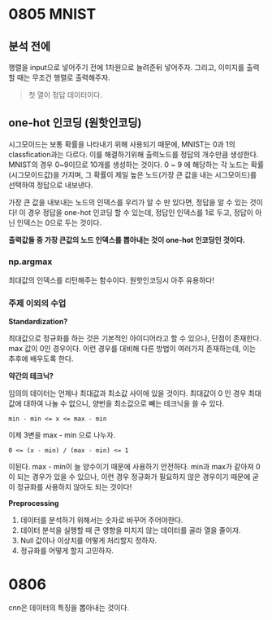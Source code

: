 # 0805 MNIST

## 분석 전에

행렬을 input으로 넣어주기 전에 1차원으로 늘려준뒤 넣어주자. 그리고, 이미지를 출력할 때는 무조건 행렬로 출력해주자.

> 첫 열이 정답 데이터이다. 

## one-hot 인코딩 (원핫인코딩)

시그모이드는 보통 확률을 나타내기 위해 사용되기 때문에, MNIST는 0과 1의 classfication과는 다르다. 이를 해결하기위해 출력노드를 정답의 개수만큼 생성한다. MNIST의 경우 0~9이므로 10개를 생성하는 것이다. 0 ~ 9 에 해당하는 각 노드는 확률(시그모이드값)을 가지며, 그 확률이 제일 높은 노드(가장 큰 값을 내는 시그모이드)를 선택하여 정답으로 내보낸다. 

가장 큰 값을 내보내는 노드의 인덱스를 우리가 알 수 만 있다면, 정답을 알 수 있는 것이다! 이 경우 정답을 one-hot 인코딩 할 수 있는데, 정답인 인덱스를 1로 두고, 정답이 아닌 인덱스는 0으로 두는 것이다.

**출력값들 중 가장 큰값의 노드 인덱스를 뽑아내는 것이 one-hot 인코딩인 것이다.**

### np.argmax

최대값의 인덱스를 리턴해주는 함수이다. 원핫인코딩시 아주 유용하다!

### 주제 이외의 수업

__Standardization?__

최대값으로 정규화를 하는 것은 기본적인 아이디어라고 할 수 있으나, 단점이 존재한다. max 값이 0인 경우이다. 이런 경우를 대비해 다른 방법이 여러가지 존재하는데, 이는 추후에 배우도록 한다.

__약간의 테크닉?__

임의의 데이터는 언제나 최대값과 최소값 사이에 있을 것이다. 최대값이 0 인 경우 최대값에 대하여 나눌 수 없으니, 양번을 최소값으로 빼는 테크닉을 쓸 수 있다.

```
min - min <= x <= max - min
```

이제 3변을 max - min 으로 나누자.

```
0 <= (x - min) / (max - min) <= 1
```

이된다. max - min이 늘 양수이기 때문에 사용하기 안전하다. min과 max가 같아져 0이 되는 경우가 있을 수 있으나, 이런 경우 정규화가 필요하지 않은 경우이기 때문에 굳이 정규화를 사용하지 않아도 되는 것이다!

__Preprocessing__

1. 데이터를 분석하기 위해서는 숫자로 바꾸어 주어야한다.
2. 데이터 분석을 실행할 때 큰 영향을 미치지 않는 데이터를 골라 열을 줄이자.
3. Null 값이나 이상치를 어떻게 처리할지 정하자.
4. 정규화를 어떻게 할지 고민하자.

# 0806

cnn은 데이터의 특징을 뽑아내는 것이다.